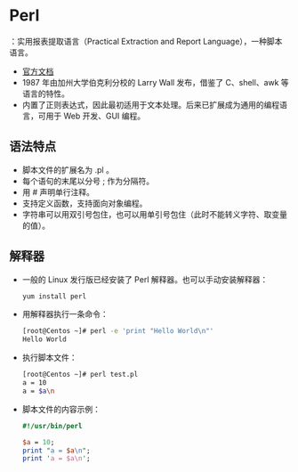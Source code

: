 # Perl

：实用报表提取语言（Practical Extraction and Report Language），一种脚本语言。
- [官方文档](https://www.perl.org/docs.html)
- 1987 年由加州大学伯克利分校的 Larry Wall 发布，借鉴了 C、shell、awk 等语言的特性。
- 内置了正则表达式，因此最初适用于文本处理。后来已扩展成为通用的编程语言，可用于 Web 开发、GUI 编程。

## 语法特点

- 脚本文件的扩展名为 .pl 。
- 每个语句的末尾以分号 ; 作为分隔符。
- 用 # 声明单行注释。
- 支持定义函数，支持面向对象编程。
- 字符串可以用双引号包住，也可以用单引号包住（此时不能转义字符、取变量的值）。

## 解释器

- 一般的 Linux 发行版已经安装了 Perl 解释器。也可以手动安装解释器：
  ```sh
  yum install perl
  ```

- 用解释器执行一条命令：
  ```sh
  [root@Centos ~]# perl -e 'print "Hello World\n"'
  Hello World
  ```

- 执行脚本文件：
  ```sh
  [root@Centos ~]# perl test.pl 
  a = 10
  a = $a\n
  ```

- 脚本文件的内容示例：
  ```perl
  #!/usr/bin/perl
  
  $a = 10;
  print "a = $a\n";
  print 'a = $a\n';
  ```
